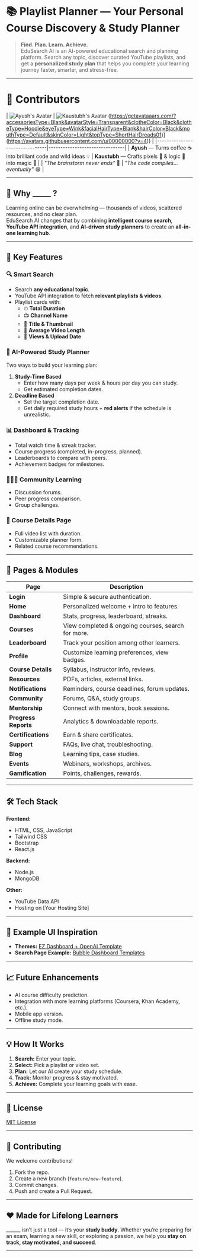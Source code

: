 # 📚 Playlist Planner — Your Personal Course Discovery & Study Planner

> **Find. Plan. Learn. Achieve.**  
EduSearch AI is an AI-powered educational search and planning platform. Search any topic, discover curated YouTube playlists, and get a **personalized study plan** that helps you complete your learning journey faster, smarter, and stress-free.  

---

# 👥 Contributors

| ![Ayush's Avatar](https://avatars.githubusercontent.com/u/00000000?v=4) | ![Kaustubh's Avatar]([https://avatars.githubusercontent.com/u/00000000?v=4](https://avatars.githubusercontent.com/u/180457826?v=4))
(https://getavataaars.com/?accessoriesType=Blank&avatarStyle=Transparent&clotheColor=Black&clotheType=Hoodie&eyeType=Wink&facialHairType=Blank&hairColor=Black&mouthType=Default&skinColor=Light&topType=ShortHairDreads01)](https://avatars.githubusercontent.com/u/00000000?v=4)) |
|--------------------------------|--------------------------------|
| **Ayush** — Turns coffee ☕ into brilliant code and wild ideas 💡 | **Kaustubh** — Crafts pixels 🎨 & logic 🧠 into magic 🚀 |
| *"The brainstorm never ends"* 💭 | *"The code compiles… eventually"* 😄 |

---

## 🌟 Why _____ ?
Learning online can be overwhelming — thousands of videos, scattered resources, and no clear plan.  
EduSearch AI changes that by combining **intelligent course search**, **YouTube API integration**, and **AI-driven study planners** to create an **all-in-one learning hub**.

---

## 🚀 Key Features

### 🔍 Smart Search
- Search **any educational topic**.
- YouTube API integration to fetch **relevant playlists & videos**.
- Playlist cards with:
  - ⏱ **Total Duration**  
  - 📺 **Channel Name**  
  - 📝 **Title & Thumbnail**  
  - 🎯 **Average Video Length**  
  - 👀 **Views & Upload Date**  

### 📅 AI-Powered Study Planner
Two ways to build your learning plan:
1. **Study-Time Based**  
   - Enter how many days per week & hours per day you can study.
   - Get estimated completion dates.
2. **Deadline Based**  
   - Set the target completion date.
   - Get daily required study hours + **red alerts** if the schedule is unrealistic.

### 📊 Dashboard & Tracking
- Total watch time & streak tracker.
- Course progress (completed, in-progress, planned).
- Leaderboards to compare with peers.
- Achievement badges for milestones.

### 🧑‍🤝‍🧑 Community Learning
- Discussion forums.
- Peer progress comparison.
- Group challenges.

### 📂 Course Details Page
- Full video list with duration.
- Customizable planner form.
- Related course recommendations.

---

## 📄 Pages & Modules

| Page               | Description |
|--------------------|-------------|
| **Login**          | Simple & secure authentication. |
| **Home**           | Personalized welcome + intro to features. |
| **Dashboard**      | Stats, progress, leaderboard, streaks. |
| **Courses**        | View completed & ongoing courses, search for more. |
| **Leaderboard**    | Track your position among other learners. |
| **Profile**        | Customize learning preferences, view badges. |
| **Course Details** | Syllabus, instructor info, reviews. |
| **Resources**      | PDFs, articles, external links. |
| **Notifications**  | Reminders, course deadlines, forum updates. |
| **Community**      | Forums, Q&A, study groups. |
| **Mentorship**     | Connect with mentors, book sessions. |
| **Progress Reports** | Analytics & downloadable reports. |
| **Certifications** | Earn & share certificates. |
| **Support**        | FAQs, live chat, troubleshooting. |
| **Blog**           | Learning tips, case studies. |
| **Events**         | Webinars, workshops, archives. |
| **Gamification**   | Points, challenges, rewards. |

---

## 🛠 Tech Stack

**Frontend:**  
- HTML, CSS, JavaScript  
- Tailwind CSS  
- Bootstrap  
- React.js  

**Backend:**  
- Node.js  
- MongoDB  

**Other:**  
- YouTube Data API  
- Hosting on [Your Hosting Site]  

---

## 📸 Example UI Inspiration
- **Themes:** [EZ Dashboard + OpenAI Template](https://bubble.io/template/ez-dashboard-+-openai-1571845225384x467072888827019260)  
- **Search Page Example:** [Bubble Dashboard Templates](https://bubble.io/templates/dashboard)

---

## 📈 Future Enhancements
- AI course difficulty prediction.
- Integration with more learning platforms (Coursera, Khan Academy, etc.).
- Mobile app version.
- Offline study mode.

---

## 💡 How It Works
1. **Search:** Enter your topic.  
2. **Select:** Pick a playlist or video set.  
3. **Plan:** Let our AI create your study schedule.  
4. **Track:** Monitor progress & stay motivated.  
5. **Achieve:** Complete your learning goals with ease.

---

## 📜 License
[MIT License](LICENSE)

---

## 🤝 Contributing
We welcome contributions!  
1. Fork the repo.  
2. Create a new branch (`feature/new-feature`).  
3. Commit changes.  
4. Push and create a Pull Request.

---

## ❤️ Made for Lifelong Learners
______ isn’t just a tool — it’s your **study buddy**. Whether you’re preparing for an exam, learning a new skill, or exploring a passion, we help you **stay on track, stay motivated, and succeed**.

---
